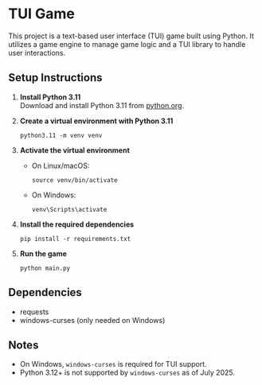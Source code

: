 # TUI Game

This project is a text-based user interface (TUI) game built using Python. It utilizes a game engine to manage game logic and a TUI library to handle user interactions.

## Setup Instructions

1. **Install Python 3.11**  
   Download and install Python 3.11 from [python.org](https://www.python.org/downloads/release/python-3110/).

2. **Create a virtual environment with Python 3.11**  
   ```
   python3.11 -m venv venv
   ```

3. **Activate the virtual environment**  
   - On Linux/macOS:
     ```
     source venv/bin/activate
     ```
   - On Windows:
     ```
     venv\Scripts\activate
     ```

4. **Install the required dependencies**  
   ```
   pip install -r requirements.txt
   ```

5. **Run the game**  
   ```
   python main.py
   ```

## Dependencies

- requests
- windows-curses (only needed on Windows)

## Notes

- On Windows, `windows-curses` is required for TUI support.
- Python 3.12+ is not supported by `windows-curses` as of July 2025.